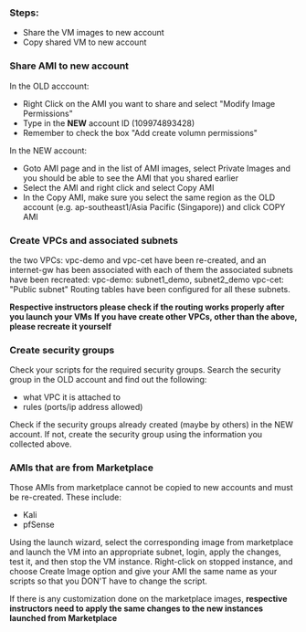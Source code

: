 ### Steps: 

- Share the VM images to new account 
- Copy shared VM to new account 


### Share AMI to new account 

In the OLD acccount:

- Right Click on the AMI you want to share and select "Modify  Image Permissions" 
- Type in the **NEW** account ID (109974893428)
- Remember to check the box "Add create volumn permissions"

In the NEW account:
- Goto AMI page and in the list of AMI images, select Private Images and you should be able to see the AMI that you shared earlier
- Select the AMI and right click and select Copy AMI
- In the Copy AMI, make sure you select the same region as the OLD account (e.g. ap-southeast1/Asia Pacific (Singapore)) and click COPY AMI

### Create VPCs and associated subnets
the two VPCs: vpc-demo and vpc-cet have been re-created, and an internet-gw has been associated with each of them
the associated subnets have been recreated: 
vpc-demo:  subnet1_demo, subnet2_demo
vpc-cet: "Public subnet"
Routing tables have been configured for all these subnets. 

**Respective instructors please check if the routing works properly after you launch your VMs**
**If you have create other VPCs, other than the above, please recreate it yourself**


### Create security groups

Check your scripts for the required security groups. 
Search the security group in the OLD account and find out the following:
- what VPC it is attached to 
- rules (ports/ip address allowed)

Check if the security groups already created (maybe by others) in the NEW account. If not, create the security group using the information you collected above.


### AMIs that are from Marketplace 

Those AMIs from marketplace cannot be copied to new accounts and must be re-created. These include:
- Kali
- pfSense

Using the launch wizard, select the corresponding image from marketplace and launch the VM into an appropriate subnet, login, apply the changes, test it, and then stop the VM instance.  Right-click on stopped instance, and choose Create Image option and give your AMI the same name as your scripts so that you DON'T have to change the script. 


If there is any customization done on the marketplace images, **respective instructors need to apply the same changes to the new instances launched from Marketplace**
